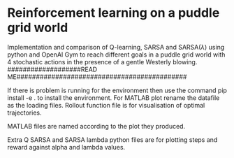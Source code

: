# Reinforcement learning on a puddle grid world
Implementation and comparison of Q-learning, SARSA and SARSA($\lambda$) using python and OpenAI Gym to reach different goals in a puddle grid world with 4 stochastic actions in the presence of a gentle Westerly blowing.
###################READ ME############################################

If there is problem is running for the environment then use the command  pip install -e .
to install the environment.
For MATLAB plot rename the datafile as the loading files.
Rollout function file is for visualisation of optimal trajectories.

MATLAB files are named according to the plot they produced.

Extra Q SARSA and SARSA lambda python files are for plotting steps
and reward against alpha and lambda values.
